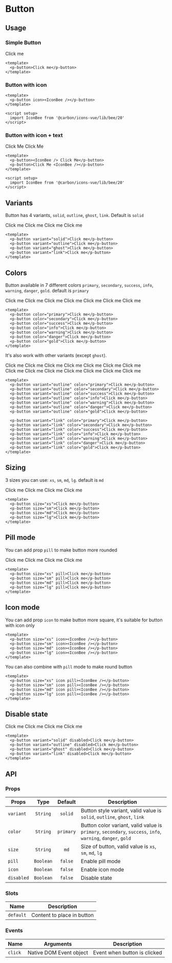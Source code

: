 <script setup>
  import pButton from './Button.vue'
  import IconBee from '@carbon/icons-vue/lib/bee/20'
</script>

# Button

## Usage

### Simple Button

<preview>
  <p-button>Click me</p-button>
</preview>

```vue
<template>
  <p-button>Click me</p-button>
</template>
```

### Button with icon

<preview>
  <p-button icon><IconBee /></p-button>
</preview>

```vue
<template>
  <p-button icon><IconBee /></p-button>
</template>

<script setup>
  import IconBee from '@carbon/icons-vue/lib/bee/20'
</script>
```

### Button with icon + text

<preview class="flex-col items-center space-gap-3 md:flex-row">
  <p-button><IconBee /> Click Me</p-button>
  <p-button>Click Me <IconBee /></p-button>
</preview>

```vue
<template>
  <p-button><IconBee /> Click Me</p-button>
  <p-button>Click Me <IconBee /></p-button>
</template>

<script setup>
  import IconBee from '@carbon/icons-vue/lib/bee/20'
</script>
```

## Variants

Button has 4 variants, `solid`, `outline`, `ghost`, `link`. Default is `solid`

<preview>
  <div class="grid grid-cols-2 gap-3 lg:grid-cols-4">
    <p-button variant="solid">Click me</p-button>
    <p-button variant="outline">Click me</p-button>
    <p-button variant="ghost">Click me</p-button>
    <p-button variant="link">Click me</p-button>
  </div>
</preview>

```vue
<template>
  <p-button variant="solid">Click me</p-button>
  <p-button variant="outline">Click me</p-button>
  <p-button variant="ghost">Click me</p-button>
  <p-button variant="link">Click me</p-button>
</template>
```

## Colors

Button available in 7 different colors `primary`, `secondary`, `success`, `info`, `warning`, `danger`, `gold`. default is `primary`

<preview>
  <div class="grid grid-cols-2 gap-3 md:grid-cols-3 lg:grid-cols-4">
    <p-button color="primary">Click me</p-button>
    <p-button color="secondary">Click me</p-button>
    <p-button color="success">Click me</p-button>
    <p-button color="info">Click me</p-button>
    <p-button color="warning">Click me</p-button>
    <p-button color="danger">Click me</p-button>
    <p-button color="gold">Click me</p-button>
  </div>
</preview>

```vue
<template>
  <p-button color="primary">Click me</p-button>
  <p-button color="secondary">Click me</p-button>
  <p-button color="success">Click me</p-button>
  <p-button color="info">Click me</p-button>
  <p-button color="warning">Click me</p-button>
  <p-button color="danger">Click me</p-button>
  <p-button color="gold">Click me</p-button>
</template>
```

It's also work with other variants (except `ghost`).

<preview label="outline variant">
  <div class="grid grid-cols-2 gap-3 md:grid-cols-3 lg:grid-cols-4">
    <p-button variant="outline" color="primary">Click me</p-button>
    <p-button variant="outline" color="secondary">Click me</p-button>
    <p-button variant="outline" color="success">Click me</p-button>
    <p-button variant="outline" color="info">Click me</p-button>
    <p-button variant="outline" color="warning">Click me</p-button>
    <p-button variant="outline" color="danger">Click me</p-button>
    <p-button variant="outline" color="gold">Click me</p-button>
  </div>
</preview>

<preview label="link variant">
  <div class="grid grid-cols-2 gap-3 md:grid-cols-3 lg:grid-cols-4">
    <p-button variant="link" color="primary">Click me</p-button>
    <p-button variant="link" color="secondary">Click me</p-button>
    <p-button variant="link" color="success">Click me</p-button>
    <p-button variant="link" color="info">Click me</p-button>
    <p-button variant="link" color="warning">Click me</p-button>
    <p-button variant="link" color="danger">Click me</p-button>
    <p-button variant="link" color="gold">Click me</p-button>
  </div>
</preview>

```vue
<template>
  <p-button variant="outline" color="primary">Click me</p-button>
  <p-button variant="outline" color="secondary">Click me</p-button>
  <p-button variant="outline" color="success">Click me</p-button>
  <p-button variant="outline" color="info">Click me</p-button>
  <p-button variant="outline" color="warning">Click me</p-button>
  <p-button variant="outline" color="danger">Click me</p-button>
  <p-button variant="outline" color="gold">Click me</p-button>

  <p-button variant="link" color="primary">Click me</p-button>
  <p-button variant="link" color="secondary">Click me</p-button>
  <p-button variant="link" color="success">Click me</p-button>
  <p-button variant="link" color="info">Click me</p-button>
  <p-button variant="link" color="warning">Click me</p-button>
  <p-button variant="link" color="danger">Click me</p-button>
  <p-button variant="link" color="gold">Click me</p-button>
</template>
```

## Sizing

3 sizes you can use: `xs`, `sm`, `md`, `lg`. default is `md`

<preview class="flex-col items-center gap-3 md:flex-row">
  <p-button size="xs">Click me</p-button>
  <p-button size="sm">Click me</p-button>
  <p-button size="md">Click me</p-button>
  <p-button size="lg">Click me</p-button>
</preview>

```vue
<template>
  <p-button size="xs">Click me</p-button>
  <p-button size="sm">Click me</p-button>
  <p-button size="md">Click me</p-button>
  <p-button size="lg">Click me</p-button>
</template>
```

## Pill mode

You can add prop `pill` to make button more rounded

<preview class="flex-col items-center gap-3 md:flex-row">
  <p-button size="xs" pill>Click me</p-button>
  <p-button size="sm" pill>Click me</p-button>
  <p-button size="md" pill>Click me</p-button>
  <p-button size="lg" pill>Click me</p-button>
</preview>

```vue
<template>
  <p-button size="xs" pill>Click me</p-button>
  <p-button size="sm" pill>Click me</p-button>
  <p-button size="md" pill>Click me</p-button>
  <p-button size="lg" pill>Click me</p-button>
</template>
```

## Icon mode

You can add prop `icon` to make button more square, it's suitable for button with icon only

<preview class="items-center gap-3">
  <p-button size="xs" icon><IconBee /></p-button>
  <p-button size="sm" icon><IconBee /></p-button>
  <p-button size="md" icon><IconBee /></p-button>
  <p-button size="lg" icon><IconBee /></p-button>
</preview>

```vue
<template>
  <p-button size="xs" icon><IconBee /></p-button>
  <p-button size="sm" icon><IconBee /></p-button>
  <p-button size="md" icon><IconBee /></p-button>
  <p-button size="lg" icon><IconBee /></p-button>
</template>
```

You can also combine with `pill` mode to make round button

<preview class="items-center gap-3">
  <p-button size="xs" icon pill><IconBee /></p-button>
  <p-button size="sm" icon pill><IconBee /></p-button>
  <p-button size="md" icon pill><IconBee /></p-button>
  <p-button size="lg" icon pill><IconBee /></p-button>
</preview>

```vue
<template>
  <p-button size="xs" icon pill><IconBee /></p-button>
  <p-button size="sm" icon pill><IconBee /></p-button>
  <p-button size="md" icon pill><IconBee /></p-button>
  <p-button size="lg" icon pill><IconBee /></p-button>
</template>
```

## Disable state

<preview label="link variant">
  <div class="grid grid-cols-2 gap-3 lg:grid-cols-4">
    <p-button variant="solid" disabled>Click me</p-button>
    <p-button variant="outline" color="gold" disabled>Click me</p-button>
    <p-button variant="ghost" disabled>Click me</p-button>
    <p-button variant="link" disabled>Click me</p-button>
  </div>
</preview>

```vue
<template>
  <p-button variant="solid" disabled>Click me</p-button>
  <p-button variant="outline" disabled>Click me</p-button>
  <p-button variant="ghost" disabled>Click me</p-button>
  <p-button variant="link" disabled>Click me</p-button>
</template>
```

## API

### Props

| Props      |   Type    |  Default  | Description                                                                                                 |
|------------|:---------:|:---------:|-------------------------------------------------------------------------------------------------------------|
| `variant`  | `String`  |  `solid`  | Button style variant, valid value is `solid`, `outline`, `ghost`, `link`                                    |
| `color`    | `String`  | `primary` | Button color variant, valid value is `primary`, `secondary`, `success`, `info`, `warning`, `danger`, `gold` |
| `size`     | `String`  |   `md`    | Size of button, valid value is `xs`, `sm`, `md`, `lg`                                                             |
| `pill`     | `Boolean` |  `false`  | Enable pill mode                                                                                            |
| `icon`     | `Boolean` |  `false`  | Enable icon mode                                                                                            |
| `disabled` | `Boolean` |  `false`  | Disable state                                                                                               |

### Slots

| Name      | Description                |
|-----------|----------------------------|
| `default` | Content to place in button |

### Events

| Name    | Arguments               | Description                  |
|---------|-------------------------|------------------------------|
| `click` | Native DOM Event object | Event when button is clicked |
